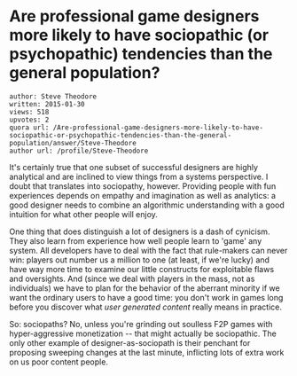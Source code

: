 # Are professional game designers more likely to have sociopathic (or psychopathic) tendencies than the general population?

	author: Steve Theodore
	written: 2015-01-30
	views: 518
	upvotes: 2
	quora url: /Are-professional-game-designers-more-likely-to-have-sociopathic-or-psychopathic-tendencies-than-the-general-population/answer/Steve-Theodore
	author url: /profile/Steve-Theodore


It's certainly true that one subset of successful designers are highly analytical and are inclined to view things from a systems perspective. I doubt that translates into sociopathy, however. Providing people with fun experiences depends on empathy and imagination as well as analytics: a good designer needs to combine an algorithmic understanding with a good intuition for what other people will enjoy.

One thing that does distinguish a lot of designers is a dash of cynicism. They also learn from experience how well people learn to 'game' any system. All developers have to deal with the fact that rule-makers can never win: players out number us a million to one (at least, if we're lucky) and have way more time to examine our little constructs for exploitable flaws and oversights. And (since we deal with players in the mass, not as individuals) we have to plan for the behavior of the aberrant minority if we want the ordinary users to have a good time: you don't work in games long before you discover what _user generated content_  really means in practice.

So: sociopaths? No, unless you're grinding out soulless F2P games with hyper-aggressive monetization -- that might actually be sociopathic. The only other example of designer-as-sociopath is their penchant for proposing sweeping changes at the last minute, inflicting lots of extra work on us poor content people.

